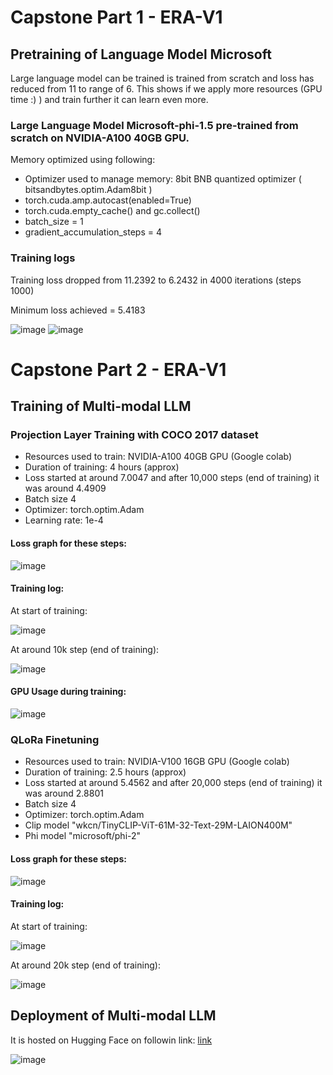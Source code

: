 # Capstone Part 1 - ERA-V1 

## Pretraining of Language Model Microsoft

Large language model can be trained is trained from scratch and loss has reduced from 11 to range of 6. This shows if we apply more resources (GPU time :) ) and train further it can learn even more.

### Large Language Model Microsoft-phi-1.5 pre-trained from scratch on NVIDIA-A100 40GB GPU.

Memory optimized using following:
* Optimizer used to manage memory: 8bit BNB quantized optimizer ( bitsandbytes.optim.Adam8bit )
* torch.cuda.amp.autocast(enabled=True)
* torch.cuda.empty_cache() and gc.collect()
* batch_size = 1
* gradient_accumulation_steps = 4

### Training logs

Training loss dropped from 11.2392 to 6.2432 in 4000 iterations (steps 1000)

Minimum loss achieved = 5.4183

![image](https://github.com/MPGarg/ERA1_Capstone/assets/120099863/42d641e7-fbe8-469b-9601-cfaad633efc7)
![image](https://github.com/MPGarg/ERA1_Capstone/assets/120099863/6552e023-4271-4ca6-a018-f5ad2cf2f5b2)

# Capstone Part 2 - ERA-V1 

## Training of Multi-modal LLM

### Projection Layer Training with COCO 2017 dataset

* Resources used to train: NVIDIA-A100 40GB GPU (Google colab)
* Duration of training: 4 hours (approx)
* Loss started at around 7.0047 and after 10,000 steps (end of training) it was around 4.4909
* Batch size 4
* Optimizer: torch.optim.Adam
* Learning rate: 1e-4

#### Loss graph for these steps:

![image](https://github.com/MPGarg/ERA1_Capstone/assets/120099863/3c43a7a6-39f8-4d00-8575-8a3813d3de62)

#### Training log: 

At start of training:

![image](https://github.com/MPGarg/ERA1_Capstone/assets/120099863/f991ac2a-87f6-49a8-9e2e-70c59a21666d)

At around 10k step (end of training):

![image](https://github.com/MPGarg/ERA1_Capstone/assets/120099863/595943c6-bac5-4229-83f8-7b934914957d)

#### GPU Usage during training:

![image](https://github.com/MPGarg/ERA1_Capstone/assets/120099863/2e2318af-6cfe-4242-aeec-4f950da3e050)

### QLoRa Finetuning

* Resources used to train: NVIDIA-V100 16GB GPU (Google colab)
* Duration of training: 2.5 hours (approx)
* Loss started at around 5.4562 and after 20,000 steps (end of training) it was around 2.8801
* Batch size 4
* Optimizer: torch.optim.Adam
* Clip model "wkcn/TinyCLIP-ViT-61M-32-Text-29M-LAION400M"
* Phi model "microsoft/phi-2"

#### Loss graph for these steps:

![image](https://github.com/MPGarg/ERA1_Capstone/assets/120099863/c288d1d8-c475-424e-93ee-18bd71432660)

#### Training log: 

At start of training:

![image](https://github.com/MPGarg/ERA1_Capstone/assets/120099863/ab4ab061-7f6b-47f6-a6e5-caa5e41f1bb2)

At around 20k step (end of training):

![image](https://github.com/MPGarg/ERA1_Capstone/assets/120099863/a2ab0889-5e49-4cca-9692-05a7029fe0c4)

## Deployment of Multi-modal LLM

It is hosted on Hugging Face on followin link: [link](https://huggingface.co/spaces/MadhurGarg/multi-modalLLM)


![image](https://github.com/MPGarg/ERA1_Capstone/assets/120099863/62c58ace-cbaf-4a89-b383-02622c9d9be0)


